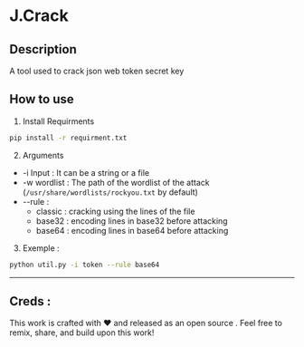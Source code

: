 # J.Crack

## Description 

A tool used to crack json web token secret key

## How to use 

1. Install Requirments 

```bash
pip install -r requirment.txt
```

2. Arguments 

* -i Input : It can be a string or a file
* -w wordlist : The path of the wordlist of the attack (`/usr/share/wordlists/rockyou.txt` by default)
* --rule : 
  * classic : cracking using the lines of the file
  * base32 : encoding lines in base32 before attacking
  * base64 : encoding lines in base64 before attacking

3. Exemple : 

```bash
python util.py -i token --rule base64 
```


<hr>

## Creds :

This work is crafted with &#x2764; and released as an open source . Feel free to remix, share, and build upon this work!


